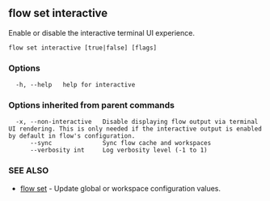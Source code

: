 ## flow set interactive

Enable or disable the interactive terminal UI experience.

```
flow set interactive [true|false] [flags]
```

### Options

```
  -h, --help   help for interactive
```

### Options inherited from parent commands

```
  -x, --non-interactive   Disable displaying flow output via terminal UI rendering. This is only needed if the interactive output is enabled by default in flow's configuration.
      --sync              Sync flow cache and workspaces
      --verbosity int     Log verbosity level (-1 to 1)
```

### SEE ALSO

* [flow set](flow_set.md)	 - Update global or workspace configuration values.


